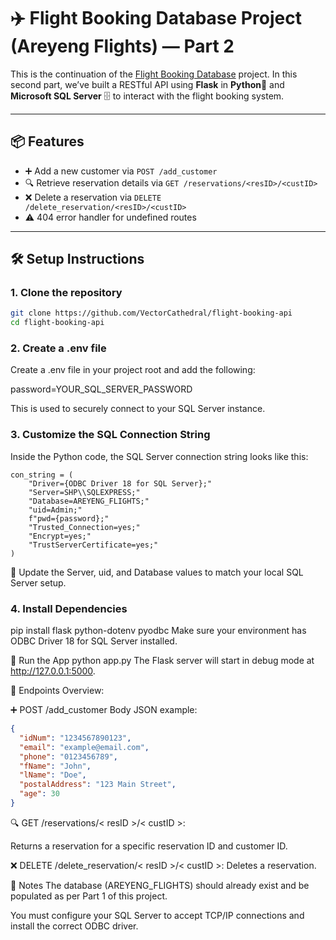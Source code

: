 # ✈️ Flight Booking Database Project (Areyeng Flights) — Part 2

This is the continuation of the [Flight Booking Database](https://github.com/VectorCathedral/flight-booking-database) project. In this second part, we’ve built a RESTful API using **Flask** in **Python**🐍 and **Microsoft SQL Server** 🗄️ to interact with the flight booking system.

---

## 📦 Features

- ➕ Add a new customer via `POST /add_customer`
- 🔍 Retrieve reservation details via `GET /reservations/<resID>/<custID>`
- ❌ Delete a reservation via `DELETE /delete_reservation/<resID>/<custID>`
- ⚠️ 404 error handler for undefined routes

---

## 🛠️ Setup Instructions

### 1. Clone the repository

```bash
git clone https://github.com/VectorCathedral/flight-booking-api
cd flight-booking-api
```

### 2. Create a .env file
Create a .env file in your project root and add the following:

password=YOUR_SQL_SERVER_PASSWORD

This is used to securely connect to your SQL Server instance.

### 3. Customize the SQL Connection String
Inside the Python code, the SQL Server connection string looks like this:

```
con_string = (
    "Driver={ODBC Driver 18 for SQL Server};"
    "Server=SHP\\SQLEXPRESS;"
    "Database=AREYENG_FLIGHTS;"
    "uid=Admin;"
    f"pwd={password};"
    "Trusted_Connection=yes;"
    "Encrypt=yes;"
    "TrustServerCertificate=yes;"
)
```
🔧 Update the Server, uid, and Database values to match your local SQL Server setup.

### 4. Install Dependencies
pip install flask python-dotenv pyodbc
Make sure your environment has ODBC Driver 18 for SQL Server installed.

🚀 Run the App
python app.py
The Flask server will start in debug mode at http://127.0.0.1:5000.

📡 Endpoints Overview:

➕ POST /add_customer
Body JSON example:

```json
{
  "idNum": "1234567890123",
  "email": "example@email.com",
  "phone": "0123456789",
  "fName": "John",
  "lName": "Doe",
  "postalAddress": "123 Main Street",
  "age": 30
}
```

🔍 GET /reservations/< resID >/< custID >:

Returns a reservation for a specific reservation ID and customer ID.

❌ DELETE /delete_reservation/< resID >/< custID >:
Deletes a reservation.

🧠 Notes
The database (AREYENG_FLIGHTS) should already exist and be populated as per Part 1 of this project.

You must configure your SQL Server to accept TCP/IP connections and install the correct ODBC driver.
